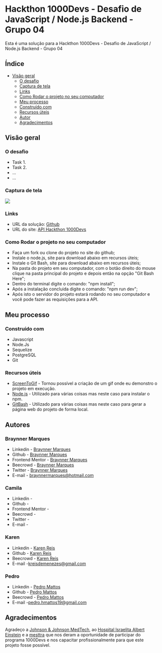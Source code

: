 # Hackthon 1000Devs - Desafio de JavaScript / Node.js Backend - Grupo 04

Esta é uma solução para a Hackthon 1000Devs - Desafio de JavaScript / Node.js Backend - Grupo 04

## Índice

- [Visão geral](#visão-geral)
  - [O desafio](#o-desafio)
  - [Captura de tela](#captura-de-tela)
  - [Links](#links)
  - [Como Rodar o projeto no seu computador](#como-rodar-o-projeto-no-seu-computador)
  - [Meu processo](#meu-processo)
  - [Construído com](#construído-com)   
  - [Recursos úteis](#recursos-úteis)
  - [Autor](#autor)
  - [Agradecimentos](#agradecimentos)

## Visão geral

### O desafio

- Task 1.
- Task 2.
- ...
- ...


### Captura de tela

![](./src/assets/captura-de-tela.gif)

### Links

- URL da solução: [Github](https://github.com/BraynnerM/Hackathon-1000Devs)
- URL do site: [API Hackthon 1000Devs](https://google.com)

### Como Rodar o projeto no seu computador

- Faça um fork ou clone do projeto no site do github;
- Instale o node.js, site para download abaixo em recursos úteis;
- Instale o Git Bash, site para download abaixo em recursos úteis;
- Na pasta do projeto em seu computador, com o botão direito do mouse clique na pasta principal do projeto e depois então na opção "Git Bash Here";
- Dentro do terminal digite o comando: "npm install";
- Após a instalação concluida digite o comando: "npm run dev";
- Após isto o servidor do projeto estará rodando no seu computador e você pode fazer as requisições para a API.

## Meu processo

### Construído com

- Javascript
- Node.Js
- Sequelize
- PostgreSQL
- Git

### Recursos úteis

- [ScreenToGif](https://www.screentogif.com/) - Tornou possível a criação de um gif onde eu demonstro o projeto em execução.
- [Node.js](https://nodejs.org/en) - Utilizado para várias coisas mas neste caso para instalar o npm.
- [GitBash](https://git-scm.com/download/win) - Utilizado para várias coisas mas neste caso para gerar a página web do projeto de forma local.

## Autores
### Braynner Marques

- Linkedin - [Braynner Marques](https://www.linkedin.com/in/braynner)
- Github - [Braynner Marques](https://github.com/BraynnerM)
- Frontend Mentor - [Braynner Marques](https://www.frontendmentor.io/profile/BraynnerM)
- Beecrowd - [Braynner Marques](https://www.beecrowd.com.br/judge/pt/profile/863963)
- Twitter - [Braynner Marques](https://twitter.com/BraynnerMarques)
- E-mail - [braynnermarques@hotmail.com](mailto:braynnermarques@hotmail.com)

### Camila

- Linkedin - []()
- Github - []()
- Frontend Mentor - []()
- Beecrowd - []()
- Twitter - []()
- E-mail -[]()

### Karen

- Linkedin - [Karen Reis](https://www.linkedin.com/in/reiskaren0228/)
- Github - [Karen Reis](https://github.com/reiskaren0228)
- Beecrowd - [Karen Reis](https://www.beecrowd.com.br/judge/pt/profile/872124git)
- E-mail -[kreisdemenezes@gmail.com](mailto:kreisdemenezes@gmail.com)

### Pedro

- Linkedin - [Pedro Mattos](https://www.linkedin.com/in/pedro-mattos-09b7271b4/)
- Github - [Pedro Mattos](https://github.com/pedromattos11)
- Beecrowd - [Pedro Mattos](https://www.beecrowd.com.br/judge/pt/users/statistics/871357)
- E-mail -[pedro.hmattos19@gmail.com](mailto:pedro.hmattos19@gmail.com)



## Agradecimentos

Agradeço a [Johnson & Johnson MedTech](https://www.jnjmedtech.com/pt-PT), ao [Hospital Israelita Albert Einstein](https://www.einstein.br/) e a [mesttra](https://www.mesttra.com/) que nos deram a oportunidade de participar do programa 1000Devs e nos capacitar profissionalmente para que este projeto fosse possível.
